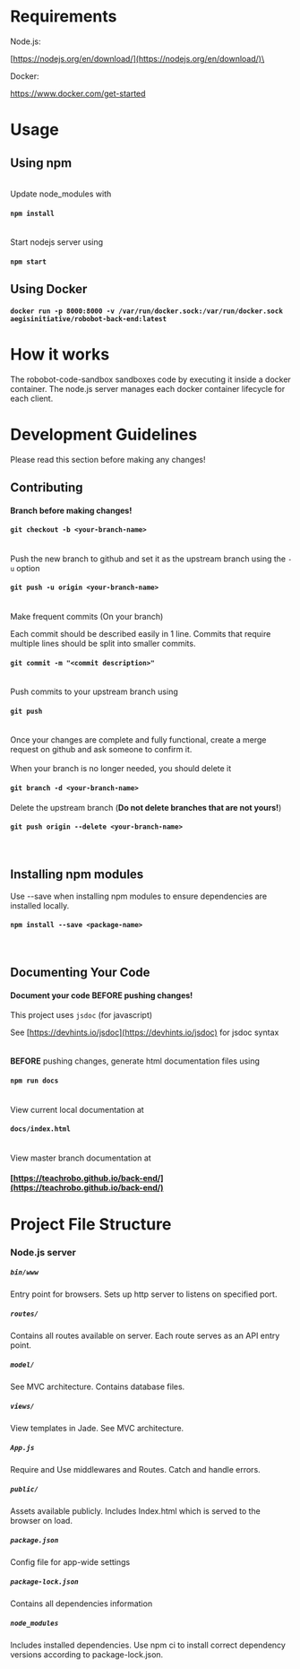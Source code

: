 # Requirements
Node.js:

[https://nodejs.org/en/download/](https://nodejs.org/en/download/)\

Docker:

https://www.docker.com/get-started

# Usage
## Using npm
\
Update node_modules with
#### `npm install`
\
Start nodejs server using
#### `npm start`

## Using Docker
#### `docker run -p 8000:8000 -v /var/run/docker.sock:/var/run/docker.sock aegisinitiative/robobot-back-end:latest`

# How it works
The robobot-code-sandbox sandboxes code by executing it inside a docker container. The node.js server manages each docker container lifecycle for each client.

# Development Guidelines
Please read this section before making any changes!
<br />

## Contributing
#### Branch before making changes!
#### `git checkout -b <your-branch-name>`
\
Push the new branch to github and set it as the upstream branch using the `-u` option
#### `git push -u origin <your-branch-name>`
\
Make frequent commits (On your branch)

Each commit should be described easily in 1 line. Commits that require multiple lines should be split into smaller commits.
#### `git commit -m "<commit description>"`
\
Push commits to your upstream branch using
#### `git push`
\
Once your changes are complete and fully functional, create a merge request on github and ask someone to confirm it.
\
\
When your branch is no longer needed, you should delete it
#### `git branch -d <your-branch-name>`
Delete the upstream branch (<b>Do not delete branches that are not yours!</b>)
#### `git push origin --delete <your-branch-name>`
<br />

## Installing npm modules
Use --save when installing npm modules to ensure dependencies are installed locally.
#### `npm install --save <package-name>`
<br />

## Documenting Your Code
#### Document your code <b>BEFORE</b> pushing changes!

This project uses `jsdoc` (for javascript)

See [https://devhints.io/jsdoc](https://devhints.io/jsdoc) for jsdoc syntax
\
\
\
<b>BEFORE</b> pushing changes, generate html documentation files using
#### `npm run docs`
\
View current local documentation at
#### `docs/index.html`
\
View master branch documentation at
#### [https://teachrobo.github.io/back-end/](https://teachrobo.github.io/back-end/)


# Project File Structure

### Node.js server
##### `bin/www`
Entry point for browsers. Sets up http server to listens on specified port.
##### `routes/`
Contains all routes available on server. Each route serves as an API entry point.
##### `model/`
See MVC architecture. Contains database files.
##### `views/`
View templates in Jade. See MVC architecture.
##### `App.js`
Require and Use middlewares and Routes. Catch and handle errors.
##### `public/`
Assets available publicly. Includes Index.html which is served to the browser on load.
##### `package.json`
Config file for app-wide settings
##### `package-lock.json`
Contains all dependencies information
##### `node_modules`
Includes installed dependencies. Use npm ci to install correct dependency versions according to package-lock.json.
